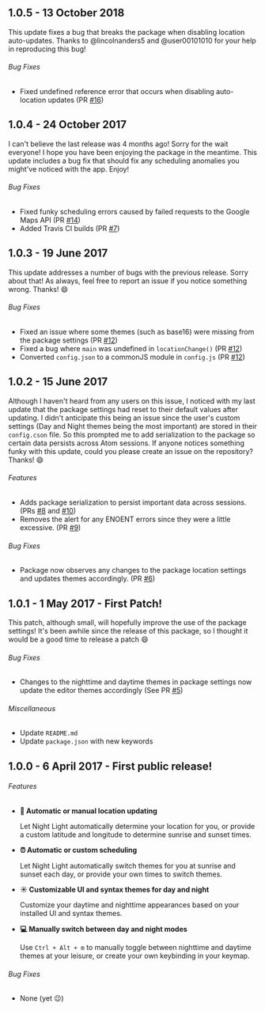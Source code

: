 ## 1.0.5 - 13 October 2018
This update fixes a bug that breaks the package when disabling location auto-updates. Thanks to @lincolnanders5 and @user00101010 for your help in reproducing this bug!

###### Bug Fixes
* Fixed undefined reference error that occurs when disabling auto-location updates (PR [#16](https://github.com/robbawebba/night-light/pull/16))

## 1.0.4 - 24 October 2017
I can't believe the last release was 4 months ago! Sorry for the wait everyone! I hope you have been enjoying the package in the meantime. This update includes a bug fix that should fix any scheduling anomalies you might've noticed with the app. Enjoy!

###### Bug Fixes
* Fixed funky scheduling errors caused by failed requests to the Google Maps API (PR [#14](https://github.com/robbawebba/night-light/pull/14))
* Added Travis CI builds (PR [#7](https://github.com/robbawebba/night-light/pull/7))

## 1.0.3 - 19 June 2017
This update addresses a number of bugs with the previous release. Sorry about that! As always, feel free to report an issue if you notice something wrong. Thanks! :smile:

###### Bug Fixes
* Fixed an issue where some themes (such as base16) were missing from the package settings (PR [#12](https://github.com/robbawebba/night-light/pull/12))
* Fixed a bug where `main` was undefined in `locationChange()` (PR [#12](https://github.com/robbawebba/night-light/pull/12))
* Converted `config.json` to a commonJS module in `config.js` (PR [#12](https://github.com/robbawebba/night-light/pull/12))

## 1.0.2 - 15 June 2017
Although I haven't heard from any users on this issue, I noticed with my last update that the package settings had reset to their default values after updating. I didn't anticipate this being an issue since the user's custom settings (Day and Night themes being the most important) are stored in their `config.cson` file. So this prompted me to add serialization to the package so certain data persists across Atom sessions. If anyone notices something funky with this update, could you please create an issue on the repository? Thanks! :smile:

###### Features
* Adds package serialization to persist important data across sessions. (PRs [#8](https://github.com/robbawebba/night-light/pull/8) and [#10](https://github.com/robbawebba/night-light/pull/10))
* Removes the alert for any ENOENT errors since they were a little excessive. (PR [#9](https://github.com/robbawebba/night-light/pull/9))

###### Bug Fixes
* Package now observes any changes to the package location settings and updates themes accordingly. (PR [#6](https://github.com/robbawebba/night-light/pull/6))

## 1.0.1 - 1 May 2017 - First Patch!
This patch, although small, will hopefully improve the use of the package settings! It's been awhile since the release of this package, so I thought it would be a good time to release a patch :smile:

###### Bug Fixes
* Changes to the nighttime and daytime themes in package settings now update the editor themes accordingly (See PR [#5](https://github.com/robbawebba/night-light/pull/5))

###### Miscellaneous
* Update `README.md`
* Update `package.json` with new keywords

## 1.0.0 - 6 April 2017 - First public release!

###### Features
* **:round_pushpin: Automatic or manual location updating**

  Let Night Light automatically determine your location for you, or provide a custom latitude and longitude to determine sunrise and sunset times.
* **:alarm_clock: Automatic or custom scheduling**

  Let Night Light automatically switch themes for you at sunrise and sunset each day, or provide your own times to switch themes.

* **:sunny: Customizable UI and syntax themes for day and night**

  Customize your daytime and nighttime appearances based on your installed UI and syntax themes.

* **:computer: Manually switch between day and night modes**

  Use `Ctrl + Alt + m` to manually toggle between nighttime and daytime themes at your leisure, or create your own keybinding in your keymap.

###### Bug Fixes
* None (yet :wink:)
